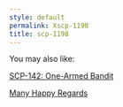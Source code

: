 ```yaml
---
style: default
permalink: Xscp-1198
title: scp-1198
---
```

You may also like:

[SCP-142: One-Armed Bandit](http://scp-wiki.net/scp-142)

[Many Happy Regards](http://scp-wiki.net/many-happy-regards)

